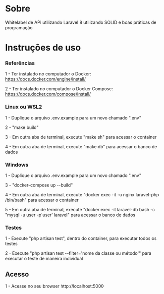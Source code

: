 # Sobre

Whitelabel de API utilizando Laravel 8 utilizando SOLID e boas práticas de programação

# Instruções de uso

### Referências

1 - Ter instalado no computador o Docker: https://docs.docker.com/engine/install/

2 - Ter instalado no computador o Docker Compose: https://docs.docker.com/compose/install/
### Linux ou WSL2

1 - Duplique o arquivo .env.example para um novo chamado ".env"

2 - "make build"

3 - Em outra aba de terminal, execute "make sh" para acessar o container

4 - Em outra aba de terminal, execute "make db" para acessar o banco de dados

### Windows

1 - Duplique o arquivo .env.example para um novo chamado ".env"

3 - "docker-compose up --build"

4 - Em outra aba de terminal, execute "docker exec -it -u nginx laravel-php /bin/bash" para acessar o container

5 - Em outra aba de terminal, execute "docker exec -it laravel-db bash -c "mysql -u user -p'user' laravel" para acessar o banco de dados


### Testes

1 - Execute "php artisan test", dentro do container, para executar todos os testes

2 - Execute "php artisan test --filter='nome da classe ou método'" para executar o teste de maneira individual

## Acesso

1 - Acesse no seu browser http://localhost:5000
